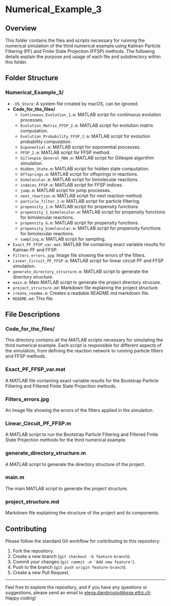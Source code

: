 # Numerical_Example_3

## Overview

This folder contains the files and scripts necessary for running the numerical simulation of the third numerical example using Kalman Particle Filtering (PF) and Finite State Projection (FFSP) methods. The following details explain the purpose and usage of each file and subdirectory within this folder.

## Folder Structure

### Numerical_Example_3/
- `.DS_Store`: A system file created by macOS, can be ignored.
- **Code_for_the_files/**
    - `Continuous_Evolution_1.m`: MATLAB script for continuous evolution processes.
    - `Evolution_Matrix_FFSP_2.m`: MATLAB script for evolution matrix computation.
    - `Evolution_Probability_FFSP_2.m`: MATLAB script for evolution probability computation.
    - `Exponential.m`: MATLAB script for exponential processes.
    - `FFSP_2.m`: MATLAB script for FFSP method.
    - `Gillespie_General_MAK.m`: MATLAB script for Gillespie algorithm simulation.
    - `Hidden_State.m`: MATLAB script for hidden state computation.
    - `Offsprings.m`: MATLAB script for offsprings in reactions.
    - `bimolecular.m`: MATLAB script for bimolecular reactions.
    - `indeces_FFSP.m`: MATLAB script for FFSP indices.
    - `jump.m`: MATLAB script for jump processes.
    - `next_reaction.m`: MATLAB script for next reaction method.
    - `particle_filter_1.m`: MATLAB script for particle filtering.
    - `propensity_1.m`: MATLAB script for propensity functions.
    - `propensity_1_bimolecular.m`: MATLAB script for propensity functions for bimolecular reactions.
    - `propensity_G.m`: MATLAB script for propensity functions.
    - `propensity_bimolecular.m`: MATLAB script for propensity functions for bimolecular reactions.
    - `sampling.m`: MATLAB script for sampling.
- `Exact_PF_FFSP_var.mat`: MATLAB file containing exact variable results for Kalman PF and FFSP.
- `Filters_errors.jpg`: Image file showing the errors of the filters.
- `Linear_Circuit_PF_FFSP.m`: MATLAB script for linear circuit PF and FFSP simulation.
- `generate_directory_structure.m`: MATLAB script to generate the directory structure.
- `main.m`: Main MATLAB script to generate the project directory strucure.
- `project_structure.md`: Markdown file explaining the project structure.
- `create_readme.m`: Creates a readable README.md markdown file.
- `README.md`: This file.

## File Descriptions

### Code_for_the_files/
This directory contains all the MATLAB scripts necessary for simulating the third numerical example. Each script is responsible for different aspects of the simulation, from defining the reaction network to running particle filters and FFSP methods.

### Exact_PF_FFSP_var.mat
A MATLAB file containing exact variable results for the Bootstrap Particle Filtering and Filtered Finite State Projection methods.

### Filters_errors.jpg
An image file showing the errors of the filters applied in the simulation.

### Linear_Circuit_PF_FFSP.m
A MATLAB script to run the Bootstrap Particle Filtering and Filtered Finite State Projection methods for the third numerical example.

### generate_directory_structure.m
A MATLAB script to generate the directory structure of the project.

### main.m
The main MATLAB script to generate the project structure.

### project_structure.md
Markdown file explaining the structure of the project and its components.

## Contributing

Please follow the standard Git workflow for contributing to this repository:
1. Fork the repository.
2. Create a new branch (`git checkout -b feature-branch`).
3. Commit your changes (`git commit -m 'Add new feature'`).
4. Push to the branch (`git push origin feature-branch`).
5. Create a new Pull Request.

---

Feel free to explore the repository, and if you have any questions or suggestions, please send an email to elena.dambrosio@bsse.ethz.ch. Happy coding!